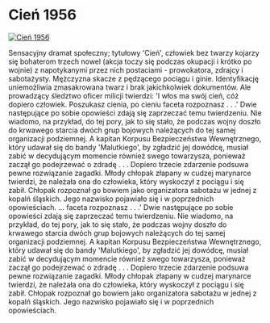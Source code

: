 Cień 1956 
=============
[![Cień 1956 ](http://vidos.pl/images/player.gif)](http://vidos.pl/cien-1956)

 Sensacyjny dramat społeczny; tytułowy 'Cień', człowiek bez twarzy kojarzy się bohaterom trzech nowel (akcja toczy się podczas okupacji i krótko po wojnie) z napotykanymi przez nich postaciami - prowokatora, zdrajcy i sabotażysty. Mężczyzna skacze z pędzącego pociągu i ginie. Identyfikację uniemożliwia zmasakrowana twarz i brak jakichkolwiek dokumentów. Ale prowadzący śledztwo oficer milicji twierdzi: 'I włos ma swój cień, cóż dopiero człowiek. Poszukasz cienia, po cieniu faceta rozpoznasz . . .' Dwie następujące po sobie opowieści zdają się zaprzeczać temu twierdzeniu. Nie wiadomo, na przykład, do tej pory, jak to się stało, że podczas wojny doszło do krwawego starcia dwóch grup bojowych należących do tej samej organizacji podziemnej. A kapitan Korpusu Bezpieczeństwa Wewnętrznego, który udawał się do bandy 'Malutkiego', by zgładzić jej dowódcę, musiał zabić w decydującym momencie również swego towarzysza, ponieważ zaczął go podejrzewać o zdradę . . . Dopiero trzecie zdarzenie podsuwa pewne rozwiązanie zagadki. Młody chłopak złapany w cudzej marynarce twierdzi, że należała ona do człowieka, który wyskoczył z pociągu i się zabił. Chłopak rozpoznał go bowiem jako organizatora sabotażu w jednej z kopalń śląskich. Jego nazwisko pojawiało się i w poprzednich opowieściach.  ... faceta rozpoznasz . . .' Dwie następujące po sobie opowieści zdają się zaprzeczać temu twierdzeniu. Nie wiadomo, na przykład, do tej pory, jak to się stało, że podczas wojny doszło do krwawego starcia dwóch grup bojowych należących do tej samej organizacji podziemnej. A kapitan Korpusu Bezpieczeństwa Wewnętrznego, który udawał się do bandy 'Malutkiego', by zgładzić jej dowódcę, musiał zabić w decydującym momencie również swego towarzysza, ponieważ zaczął go podejrzewać o zdradę . . . Dopiero trzecie zdarzenie podsuwa pewne rozwiązanie zagadki. Młody chłopak złapany w cudzej marynarce twierdzi, że należała ona do człowieka, który wyskoczył z pociągu i się zabił. Chłopak rozpoznał go bowiem jako organizatora sabotażu w jednej z kopalń śląskich. Jego nazwisko pojawiało się i w poprzednich opowieściach.
